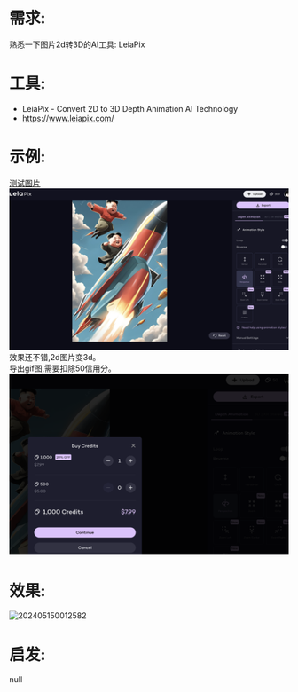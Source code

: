 # 需求:
熟悉一下图片2d转3D的AI工具: LeiaPix 

# 工具:
- LeiaPix - Convert 2D to 3D Depth Animation AI Technology
- https://www.leiapix.com/

# 示例:

[测试图片](https://imagine.bc8.ai/gallery/o/dda6871a-01a2-4b96-9ea0-56762d082f7e)
![20240514043823](https://raw.githubusercontent.com/jerrychan807/imggg/master/image/20240514043823.png)
效果还不错,2d图片变3d。    
导出gif图,需要扣除50信用分。
![20240515001258](https://raw.githubusercontent.com/jerrychan807/imggg/master/image/20240515001258.png)     

# 效果:

![202405150012582](https://github.com/jerrychan807/awesome-ai-tools-practices/blob/main/static/6c03ef90-3511-4f2e-b22d-69158a64d0f3_animation.gif?raw=true)

# 启发:

null